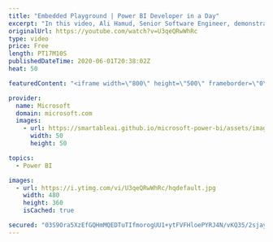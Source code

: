 ```yaml
---
title: "Embedded Playground | Power BI Developer in a Day"
excerpt: "In this video, Ali Hamud, Senior Software Engineer, demonstrates five Power BI Embedded Playground showcases. This is video 20 of 20.    The Power BI Developer in a Day online course empowers you as an app developer with the technical knowledge required to embed Power BI content. We recommend you watch"
originalUrl: https://youtube.com/watch?v=U3qeQRwWhRc
type: video
price: Free
length: PT17M10S
publishedDateTime: 2020-06-01T20:38:02Z
heat: 50

featuredContent: "<iframe width=\"800\" height=\"500\" frameborder=\"0\" src=\"https://www.youtube.com/embed/U3qeQRwWhRc\" allow=\"accelerometer; autoplay; encrypted-media; gyroscope; picture-in-picture\" allowfullscreen></iframe>"

provider:
  name: Microsoft
  domain: microsoft.com
  images:
    - url: https://smartableai.github.io/microsoft-power-bi/assets/images/organizations/microsoft.com-50x50.jpg
      width: 50
      height: 50

topics:
  - Power BI

images:
  - url: https://i.ytimg.com/vi/U3qeQRwWhRc/hqdefault.jpg
    width: 480
    height: 360
    isCached: true

secured: "03S9Ora5XzEfGQHmMQEDTuTIfmorogUU1+ytFVFHloePYRJ4N/vKQ35/2sjayDBC+z+rOOcILkZO/METpeaBKMKWdg4+qjuC9KquUdP0ikgrfKoPkXVR+Bs04flsFJj5CvxutuhNOjq09kMPAp5jxrVeX66XIAyYEouMv626Xx2ZFjRs0ByZRP9dk/UpmvtXLnAMvgc5HROYTMdT57ZXlbop32/Mni2ZVp+E8oZ7cpuixb9AOpy0O8kPEOKfK5mjd/eRU+Aq3SpMU57Oq+noEQDn5KEF6CYrbZJF0gUCNk+3ecTD+uuuX9FM+bhtSHK0jiOypNGKcw1q6QU8zH5Lk9Oo7+1dxDie802Bdqd9/5SfOnMJofwcIl8HzxFF0+NzJaoAWQm3p+P7yRTaF1ha56UeEyKLiiiVWJRXeXd/zSQ=;ZCX4RBW1+1syVC4YY0sRLw=="
---
```


